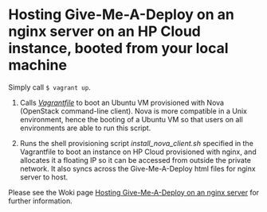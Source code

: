 Hosting Give-Me-A-Deploy on an nginx server on an HP Cloud instance, booted from your local machine
=====================

Simply call ```$ vagrant up```.

1. Calls [*Vagrantfile*](http://www.vagrantup.com/) to boot an Ubuntu VM provisioned with Nova (OpenStack command-line client). Nova is more compatible in a Unix environment, hence the booting of a Ubuntu VM so that users on all environments are able to run this script.

2. Runs the shell provisioning script *install_nova_client.sh* specified  in the Vagrantfile to boot an instance on HP Cloud provisioned with nginx, and allocates it a floating IP so it can be accessed from outside the private network. It also syncs across the Give-Me-A-Deploy html files for nginx server to host.

Please see the Woki page [Hosting Give-Me-A-Deploy on an nginx server](http://woki/display/IntDev/Hosting+Give-Me-A-Deploy+on+an+nginx+server) for further information.